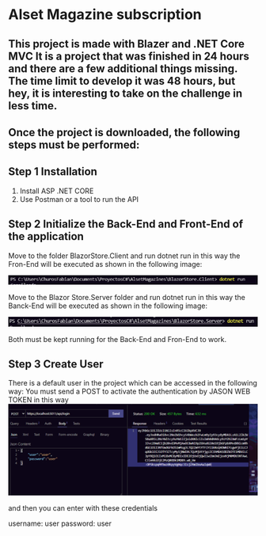 # Alset Magazine subscription
**This project is made with Blazer and .NET Core MVC**
It is a project that was finished in 24 hours and there are a few additional things missing. The time limit to develop it was 48 hours, but hey, it is interesting to take on the challenge in less time.
---
Once the project is downloaded, the following steps must be performed:
---
## Step 1 Installation
1. Install ASP .NET CORE
2. Use Postman or a tool to run the API

## Step 2 Initialize the Back-End and Front-End of the application

Move to the folder BlazorStore.Client and run dotnet run in this way the Fron-End will be executed as shown in the following image:

![alt text](img/BlazorClient.png)

Move to the Blazor Store.Server folder and run dotnet run in this way the Banck-End will be executed as shown in the following image:

![alt text](img/BlazorServer.png)

Both must be kept running for the Back-End and Fron-End to work.
## Step 3 Create User

There is a default user in the project which can be accessed in the following way:
You must send a POST to activate the authentication by JASON WEB TOKEN in this way
![alt text](img/user_default.png)

 and then you can enter with these credentials

username: user
password: user





